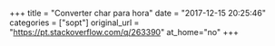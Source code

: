 +++
title = "Converter char para hora"
date = "2017-12-15 20:25:46"
categories = ["sopt"]
original_url = "https://pt.stackoverflow.com/q/263390"
at_home="no"
+++

